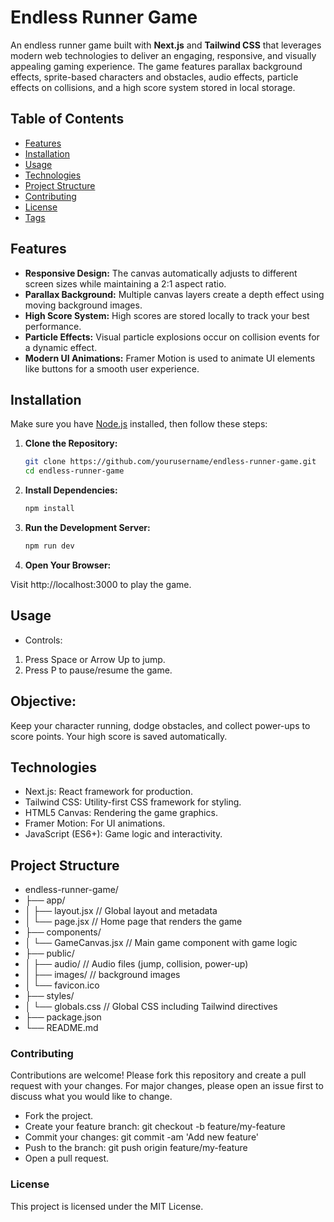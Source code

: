 # Endless Runner Game

An endless runner game built with **Next.js** and **Tailwind CSS** that leverages modern web technologies to deliver an engaging, responsive, and visually appealing gaming experience. The game features parallax background effects, sprite-based characters and obstacles, audio effects, particle effects on collisions, and a high score system stored in local storage.

## Table of Contents

- [Features](#features)
- [Installation](#installation)
- [Usage](#usage)
- [Technologies](#technologies)
- [Project Structure](#project-structure)
- [Contributing](#contributing)
- [License](#license)
- [Tags](#tags)

## Features

- **Responsive Design:** The canvas automatically adjusts to different screen sizes while maintaining a 2:1 aspect ratio.
- **Parallax Background:** Multiple canvas layers create a depth effect using moving background images.
- **High Score System:** High scores are stored locally to track your best performance.
- **Particle Effects:** Visual particle explosions occur on collision events for a dynamic effect.
- **Modern UI Animations:** Framer Motion is used to animate UI elements like buttons for a smooth user experience.

## Installation

Make sure you have [Node.js](https://nodejs.org/) installed, then follow these steps:

1. **Clone the Repository:**

   ```bash
   git clone https://github.com/yourusername/endless-runner-game.git
   cd endless-runner-game
   ```

2. **Install Dependencies:**

   ```bash
   npm install
   ```

3. **Run the Development Server:**

   ```bash
   npm run dev
   ```

4. **Open Your Browser:**

Visit http://localhost:3000 to play the game.

## Usage

- Controls:

1. Press Space or Arrow Up to jump.
2. Press P to pause/resume the game.

## Objective:

Keep your character running, dodge obstacles, and collect power-ups to score points. Your high score is saved automatically.

## Technologies

- Next.js: React framework for production.
- Tailwind CSS: Utility-first CSS framework for styling.
- HTML5 Canvas: Rendering the game graphics.
- Framer Motion: For UI animations.
- JavaScript (ES6+): Game logic and interactivity.

## Project Structure

- endless-runner-game/
- ├── app/
- │ ├── layout.jsx // Global layout and metadata
- │ └── page.jsx // Home page that renders the game
- ├── components/
- │ └── GameCanvas.jsx // Main game component with game logic
- ├── public/
- │ ├── audio/ // Audio files (jump, collision, power-up)
- │ ├── images/ // background images
- │ └── favicon.ico
- ├── styles/
- │ └── globals.css // Global CSS including Tailwind directives
- ├── package.json
- └── README.md

### Contributing

Contributions are welcome! Please fork this repository and create a pull request with your changes. For major changes, please open an issue first to discuss what you would like to change.

- Fork the project.
- Create your feature branch: git checkout -b feature/my-feature
- Commit your changes: git commit -am 'Add new feature'
- Push to the branch: git push origin feature/my-feature
- Open a pull request.

### License

This project is licensed under the MIT License.
